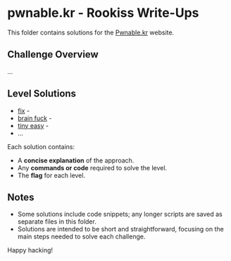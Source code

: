 # pwnable.kr - Rookiss Write-Ups

This folder contains solutions for the [Pwnable.kr](https://pwnable.kr/) website. 

## Challenge Overview
...

## Level Solutions
- [fix](./fix.md) - 
- [brain fuck](./brain_fuck.md) - 
- [tiny easy](./tiny_easy.md) - 
- ...

Each solution contains:
- A **concise explanation** of the approach.
- Any **commands or code** required to solve the level.
- The **flag** for each level.

## Notes
- Some solutions include code snippets; any longer scripts are saved as separate files in this folder.
- Solutions are intended to be short and straightforward, focusing on the main steps needed to solve each challenge.
  
Happy hacking!
